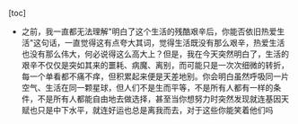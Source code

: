 [toc]


- 之前，我一直都无法理解"明白了这个生活的残酷艰辛后，你能否依旧热爱生活"这句话，一直觉得这有点夸大其词，觉得生活既没有那么艰辛，热爱生活也没有那么伟大，何必说得这么高大上？但是，我在今天突然明白了，生活的艰辛不仅仅是突如其来的噩耗、病魔、离别，而可能只是一次次细微的转折，每一个单看都不痛不痒，但积累起来便是天差地别。你会明白虽然呼吸同一片空气、生活在同一颗星球，但人们不是生而平等，不是所有人都有一样的条件，不是所有人都能自由地去做选择，甚至当你想努力时突然发现就连基因天赋也只是中下水平，就连好运也总是离我而去，对于这些你能笑着他们吗